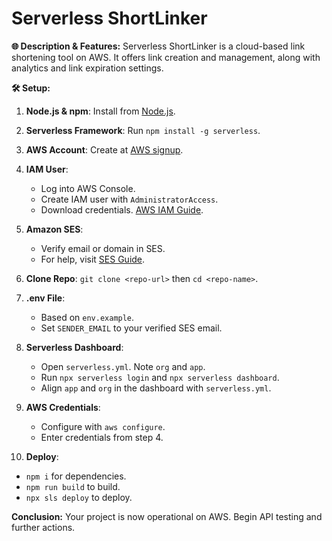 # Serverless ShortLinker

**🌐 Description & Features:**
Serverless ShortLinker is a cloud-based link shortening tool on AWS. It offers link creation and management, along with analytics and link expiration settings.

**🛠️ Setup:**

1. **Node.js & npm**: Install from [Node.js](https://nodejs.org/).
2. **Serverless Framework**: Run `npm install -g serverless`.
3. **AWS Account**: Create at [AWS signup](https://portal.aws.amazon.com/billing/signup).

4. **IAM User**:
   - Log into AWS Console.
   - Create IAM user with `AdministratorAccess`.
   - Download credentials. [AWS IAM Guide](https://docs.aws.amazon.com/IAM/latest/UserGuide/id_users_create.html).

5. **Amazon SES**:
   - Verify email or domain in SES.
   - For help, visit [SES Guide](https://docs.aws.amazon.com/ses/latest/DeveloperGuide/verify-addresses-and-domains.html).

6. **Clone Repo**: `git clone <repo-url>` then `cd <repo-name>`.

7. **.env File**:
   - Based on `env.example`.
   - Set `SENDER_EMAIL` to your verified SES email.

8. **Serverless Dashboard**:
   - Open `serverless.yml`. Note `org` and `app`.
   - Run `npx serverless login` and `npx serverless dashboard`.
   - Align `app` and `org` in the dashboard with `serverless.yml`.

9. **AWS Credentials**:
   - Configure with `aws configure`.
   - Enter credentials from step 4.

10. **Deploy**:
   - `npm i` for dependencies.
   - `npm run build` to build.
   - `npx sls deploy` to deploy.

**Conclusion:**
Your project is now operational on AWS. Begin API testing and further actions.

